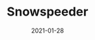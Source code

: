 ---
title: "Snowspeeder"
date: "2021-01-28"
cover_img: "https://lh3.googleusercontent.com/R902KyY2GFQYScjzUop0nGnl9FUziqVgK33TB1_CQ2UEfd4Rij2v2XXVKiXq0lFgQ6o_4ITnKa1e3gPJoC8MBipbpu5diROfwH5OcNhzH7QOAKTgcaFm2vbj_Alw_5R8XAcyqidWJw=w2400"
img1: "https://lh3.googleusercontent.com/83P8Pu6pTJxaZAQ9FahMOKPG4WsAQBg6WN_7uhahWGo_Cckket5apoHg1OuWCvmXwp5movzDex5PPPK2boVVishLlbzE0PUitlJ5ffCseCmyYZrDXblAwuPmChFC_7EmVYAbeaVv5A=w2400"
img2: "https://lh3.googleusercontent.com/V_Syg0iKsZjHed2TuUk0Id-W0UJG70EZZOyUe69gqwIHBz-2IPi8B3XHSQeYokjxVp1e2905fx250T3TqFF8K01kJ2KmKNnU-lK-nnNuN984gXIV1vvF_OYurzsDp0DxJmvC6qNrkA=w2400"
img3: "https://lh3.googleusercontent.com/edG-E9zpQF6bB3BHyhAp2F_BHsPUurhZVf7DhQrbPqhRybOBLlDIqgi7Kv4Vi6aYpaGlv60t00P3XnbM3O_M0uDiPZJ7ZP89sp7k8PqkjAhdRWHVy2qE_SyXPjht2PyFLESocDNSUw=w2400"
img4: "https://lh3.googleusercontent.com/eRK9YAqVmY6AUWSQV_wMso_TuhVn5uYM_P7VK5cB5X8EhXRRf_oxxoPRZ6wtu6PTu4pUgFWinDosWU7D9i1T-RArSmDEsy6p5evTwLrqRrAsoWPPn4iiX8oylThpiY_PsvJ2935Jfw=w2400"
img5: "https://lh3.googleusercontent.com/SGSQ6EtVEaI5VGKhA5RPs5AWX2XldvFYxL7FCXgMOO2wqOQVFzykqO_te-dUxgZTV1I2ECI57bWZJV4F0capMp3YOTLv78jGL8FpKGcGGuWO17-XtXQjeT1gZsjqoUkin4UXkrotFQ=w2400"
---